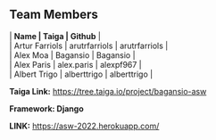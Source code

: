 ## Team Members
| **Name | Taiga | Github** | <br>
| Artur Farriols | arutrfarriols | arutrfarriols | <br>
| Alex Moa | Bagansio | Bagansio | <br>
| Alex Paris | alex.paris | alexpf967 | <br>
| Albert Trigo | alberttrigo | alberttrigo | <br>

**Taiga Link:**  https://tree.taiga.io/project/bagansio-asw

**Framework: Django**

**LINK:** https://asw-2022.herokuapp.com/
